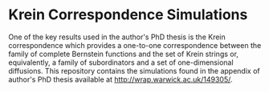 # Krein Correspondence Simulations
One of the key results used in the author's PhD thesis is the Krein correspondence which provides a one-to-one correspondence between the family of complete Bernstein functions and the set of Krein strings or, equivalently, a family of subordinators and a set of one-dimensional diffusions. This repository contains the simulations found in the appendix of author's PhD thesis available at http://wrap.warwick.ac.uk/149305/.


